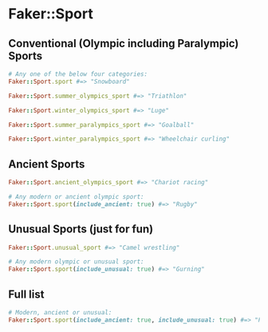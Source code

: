 # Faker::Sport

## Conventional (Olympic including Paralympic) Sports

```ruby
# Any one of the below four categories:
Faker::Sport.sport #=> "Snowboard"

Faker::Sport.summer_olympics_sport #=> "Triathlon"

Faker::Sport.winter_olympics_sport #=> "Luge"

Faker::Sport.summer_paralympics_sport #=> "Goalball"

Faker::Sport.winter_paralympics_sport #=> "Wheelchair curling"
```

## Ancient Sports

```ruby
Faker::Sport.ancient_olympics_sport #=> "Chariot racing"

# Any modern or ancient olympic sport:
Faker::Sport.sport(include_ancient: true) #=> "Rugby"
```

## Unusual Sports (just for fun)

```ruby
Faker::Sport.unusual_sport #=> "Camel wrestling"

# Any modern olympic or unusual sport:
Faker::Sport.sport(include_unusual: true) #=> "Gurning"
```

## Full list

```ruby
# Modern, ancient or unusual:
Faker::Sport.sport(include_ancient: true, include_unusual: true) #=> "Powerlifting"
```
